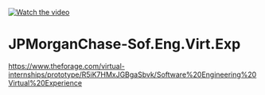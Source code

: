 [![Watch the video](https://i.imgur.com/vKb2F1B.png)](https://fast.wistia.com/embed/medias/yh2i0ow80f)

# JPMorganChase-Sof.Eng.Virt.Exp
https://www.theforage.com/virtual-internships/prototype/R5iK7HMxJGBgaSbvk/Software%20Engineering%20Virtual%20Experience
